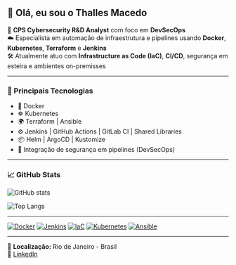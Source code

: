 ## 👋 Olá, eu sou o Thalles Macedo

🔧 **CPS Cybersecurity R&D Analyst** com foco em **DevSecOps**  
☁️ Especialista em automação de infraestrutura e pipelines usando **Docker**, **Kubernetes**, **Terraform** e **Jenkins**  
🛠️ Atualmente atuo com **Infrastructure as Code (IaC)**, **CI/CD**, segurança em esteira e ambientes on-premisses

---

### 🧰 Principais Tecnologias

- 🐳 Docker  
- ☸️ Kubernetes  
- 🌍 Terraform | Ansible  
- ⚙️ Jenkins | GitHub Actions | GitLab CI | Shared Libraries
- 📦 Helm | ArgoCD | Kustomize  
- 🔐 Integração de segurança em pipelines (DevSecOps)

---

### 📈 GitHub Stats

![GitHub stats](https://github-readme-stats.vercel.app/api?username=aakvaa&show_icons=true&theme=radical)

![Top Langs](https://github-readme-stats.vercel.app/api/top-langs/?username=aakvaa&layout=compact&theme=radical)

---

[![Docker](https://img.shields.io/badge/-Docker-2496ED?logo=docker&logoColor=white&style=for-the-badge)](https://www.docker.com/)
[![Jenkins](https://img.shields.io/badge/-Jenkins-D24939?logo=jenkins&logoColor=white&style=for-the-badge)](https://www.jenkins.io/)
[![IaC](https://img.shields.io/badge/-IaC-4CAF50?logo=terraform&logoColor=white&style=for-the-badge)](https://www.terraform.io/)
[![Kubernetes](https://img.shields.io/badge/-Kubernetes-326CE5?logo=kubernetes&logoColor=white&style=for-the-badge)](https://kubernetes.io/)
[![Ansible](https://img.shields.io/badge/-Ansible-EE0000?logo=ansible&logoColor=white&style=for-the-badge)](https://www.ansible.com/)

---

📍 **Localização:** Rio de Janeiro - Brasil  
🔗 [LinkedIn](https://www.linkedin.com/in/thalles-macedo-75a013263/)
